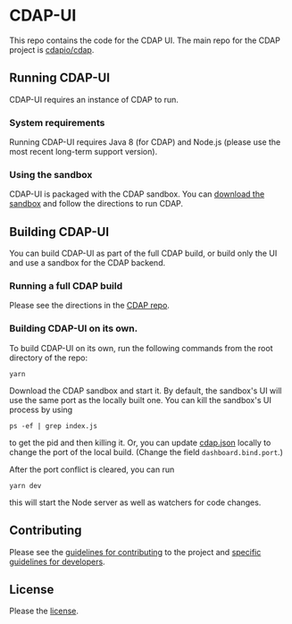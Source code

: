 # CDAP-UI

This repo contains the code for the CDAP UI. The main
repo for the CDAP project is [cdapio/cdap](https://github.com/cdapio/cdap).

## Running CDAP-UI

CDAP-UI requires an instance of CDAP to run.

### System requirements

Running CDAP-UI requires Java 8 (for CDAP) and Node.js
(please use the most recent long-term support version).

### Using the sandbox

CDAP-UI is packaged with the CDAP sandbox. You can
[download the sandbox](https://cdap.io/get-started/)
and follow the directions to run CDAP.

## Building CDAP-UI

You can build CDAP-UI as part of the full CDAP build,
or build only the UI and use a sandbox for the CDAP
backend.

### Running a full CDAP build

Please see the directions in the [CDAP repo](https://github.com/cdapio/cdap).

### Building CDAP-UI on its own.

To build CDAP-UI on its own, run the following commands from the
root directory of the repo:

```
yarn
```

Download the CDAP sandbox and start it. By default, the sandbox's UI
will use the same port as the locally built one. You can kill
the sandbox's UI process by using

```
ps -ef | grep index.js
```

to get the pid and then killing it. Or, you can update
[cdap.json](./server/config/development/cdap.json) locally to change
the port of the local build. (Change the field
`dashboard.bind.port`.)

After the port conflict is cleared, you can run

```
yarn dev
```

this will start the Node server as well as watchers for code changes.

## Contributing

Please see the [guidelines for contributing](./CONTRIBUTING.md) to the project and
[specific guidelines for developers](./DEVELOPERS.md).


## License

Please the [license](./LICENSE.txt).

